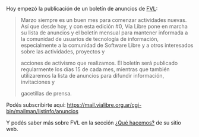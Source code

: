 <html><body><p>Hoy empezó la publicación de un boletín de anuncios de <a href="http://www.vialibre.org.ar">FVL</a>:

</p><blockquote> Marzo siempre es un buen mes para comenzar actividades nuevas.  Así que desde hoy, y con esta edición #0, Vía Libre pone en marcha su lista de anuncios y el boletín mensual para mantener informada a la comunidad de usuarios de tecnología de información, especialmente a la comunidad de Software Libre y a otros interesados sobre las actividades, proyectos y

acciones de activismo que realizamos.  El boletín será publicado regularmente los días 15 de cada mes, mientras que también utilizaremos la lista de anuncios para difundir información, invitaciones y

gacetillas de prensa.</blockquote>

Podés subscribirte aquí: <a href="https://mail.vialibre.org.ar/cgi-bin/mailman/listinfo/anuncios">https://mail.vialibre.org.ar/cgi-bin/mailman/listinfo/anuncios</a>

Y podés saber más sobre FVL en la sección <a href="http://www.vialibre.org.ar/?page_id=2">¿Qué hacemos?</a> de su sitio web.</body></html>